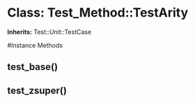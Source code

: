 # Class: Test_Method::TestArity
**Inherits:** Test::Unit::TestCase
    




#Instance Methods
## test_base() [](#method-i-test_base)

## test_zsuper() [](#method-i-test_zsuper)


